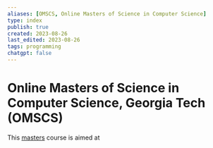 ```yaml
---
aliases: [OMSCS, Online Masters of Science in Computer Science]
type: index
publish: true
created: 2023-08-26
last_edited: 2023-08-26
tags: programming
chatgpt: false
---
```

# Online Masters of Science in Computer Science, Georgia Tech (OMSCS)

This [masters](https://omscs.gatech.edu/) course is aimed at  